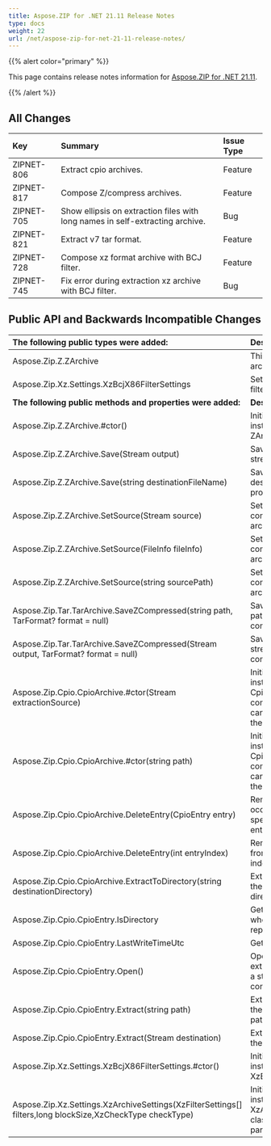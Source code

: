 ```yaml
---
title: Aspose.ZIP for .NET 21.11 Release Notes
type: docs
weight: 22
url: /net/aspose-zip-for-net-21-11-release-notes/
---
```


{{% alert color="primary" %}} 

This page contains release notes information for [Aspose.ZIP for .NET 21.11](https://downloads.aspose.com/zip/net/new-releases/aspose.zip-for-.net-21.11/).

{{% /alert %}} 


## **All Changes**

|**Key**|**Summary**|**Issue Type**|
| :- | :- | :- |
|ZIPNET-806|Extract cpio archives.|Feature|
|ZIPNET-817|Compose Z/compress archives.|Feature|
|ZIPNET-705|Show ellipsis on extraction files with long names in self-extracting archive.|Bug|
|ZIPNET-821|Extract v7 tar format.|Feature|
|ZIPNET-728|Compose xz format archive with BCJ filter.|Feature|
|ZIPNET-745|Fix error during extraction xz archive with BCJ filter.|Bug|

## **Public API and Backwards Incompatible Changes**
|**The following public types were added:**|**Description**|
| :- | :- |
|Aspose.Zip.Z.ZArchive|This class represents Z archive file.|
|Aspose.Zip.Xz.Settings.XzBcjX86FilterSettings|Settings for xz Bcj X86 filter.|
|**The following public methods and properties were added:**|**Description**|
|Aspose.Zip.Z.ZArchive.#ctor()|Initializes a new instance of the ZArchive class.|
|Aspose.Zip.Z.ZArchive.Save(Stream output)|Saves Z archive to the stream provided.|
|Aspose.Zip.Z.ZArchive.Save(string destinationFileName)|Saves Z archive to destination file provided.|
|Aspose.Zip.Z.ZArchive.SetSource(Stream source)|Sets the content to be compressed within the archive.|
|Aspose.Zip.Z.ZArchive.SetSource(FileInfo fileInfo)|Sets the content to be compressed within the archive.|
|Aspose.Zip.Z.ZArchive.SetSource(string sourcePath)|Sets the content to be compressed within the archive.|
|Aspose.Zip.Tar.TarArchive.SaveZCompressed(string path, TarFormat? format = null)|Saves archive by the path with Z compression.|
|Aspose.Zip.Tar.TarArchive.SaveZCompressed(Stream output, TarFormat? format = null)|Saves archive to the stream with Z compression.|
|Aspose.Zip.Cpio.CpioArchive.#ctor(Stream extractionSource)|Initializes a new instance of the CpioArchive class and composes entries list can be extracted from the archive.|
|Aspose.Zip.Cpio.CpioArchive.#ctor(string path)|Initializes a new instance of the CpioArchive class and composes entries list can be extracted from the archive.|
|Aspose.Zip.Cpio.CpioArchive.DeleteEntry(CpioEntry entry)|Removes the first occurrence of a specific entry from the entries list.|
|Aspose.Zip.Cpio.CpioArchive.DeleteEntry(int entryIndex)|Removes the entry from the entries list by index.|
|Aspose.Zip.Cpio.CpioArchive.ExtractToDirectory(string destinationDirectory)|Extracts all the files in the archive to the directory provided.|
|Aspose.Zip.Cpio.CpioEntry.IsDirectory|Gets a value indicating whether the entry represents directory.|
|Aspose.Zip.Cpio.CpioEntry.LastWriteTimeUtc|Gets last write time.|
|Aspose.Zip.Cpio.CpioEntry.Open()|Opens the entry for extraction and provides a stream with entry content.|
|Aspose.Zip.Cpio.CpioEntry.Extract(string path)|Extracts the entry to the filesystem by the path provided.|
|Aspose.Zip.Cpio.CpioEntry.Extract(Stream destination)|Extracts the entry to the stream provided.|
|Aspose.Zip.Xz.Settings.XzBcjX86FilterSettings.#ctor()|Initializes a new instance of the XzBcjX86FilterSettings.|
|Aspose.Zip.Xz.Settings.XzArchiveSettings(XzFilterSettings[] filters,long blockSize,XzCheckType checkType)|Initializes a new instance of the XzArchiveSettings class with custom parameters.|